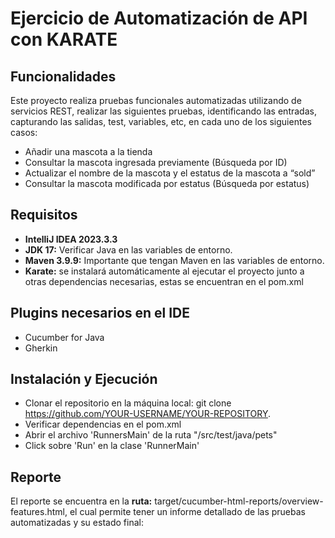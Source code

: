 # Ejercicio de Automatización de API con **KARATE**

## Funcionalidades
Este proyecto realiza pruebas funcionales automatizadas utilizando de servicios REST, realizar las siguientes pruebas, identificando las entradas, capturando las salidas, test, variables, etc, en cada uno de los siguientes casos:

* Añadir una mascota a la tienda
* Consultar la mascota ingresada previamente (Búsqueda por ID)
* Actualizar el nombre de la mascota y el estatus de la mascota a “sold”
* Consultar la mascota modificada por estatus (Búsqueda por estatus)
  
## Requisitos
* **IntelliJ IDEA 2023.3.3**
* **JDK 17:** Verificar Java en las variables de entorno.
* **Maven 3.9.9:** Importante que tengan Maven en las variables de entorno.
* **Karate:** se instalará automáticamente al ejecutar el proyecto junto a otras dependencias necesarias, estas se encuentran en el pom.xml

## Plugins necesarios en el IDE
* Cucumber for Java
* Gherkin

## Instalación y Ejecución
* Clonar el repositorio en la máquina local: git clone https://github.com/YOUR-USERNAME/YOUR-REPOSITORY.
* Verificar dependencias en el pom.xml
* Abrir el archivo 'RunnersMain' de la ruta "/src/test/java/pets"
* Click sobre 'Run' en la clase 'RunnerMain'

## Reporte
El reporte se encuentra en la **ruta:** target/cucumber-html-reports/overview-features.html, el cual permite tener un informe detallado de las pruebas automatizadas y su estado final:
